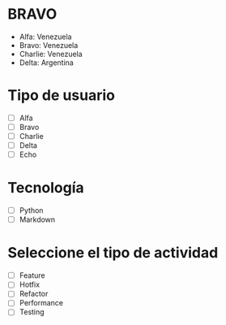 # BRAVO

- Alfa: Venezuela
- Bravo: Venezuela
- Charlie: Venezuela
- Delta: Argentina

# Tipo de usuario
- [ ] Alfa
- [ ] Bravo
- [ ] Charlie
- [ ] Delta
- [ ] Echo

# Tecnología
- [ ] Python
- [ ] Markdown

# Seleccione el tipo de actividad
- [ ] Feature
- [ ] Hotfix
- [ ] Refactor
- [ ] Performance
- [ ] Testing
